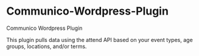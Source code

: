 # Communico-Wordpress-Plugin
Communico Wordpress Plugin

This plugin pulls data using the attend API based on your event types, age groups, locations, and/or terms.
